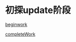 # 初探update阶段

[beginwork](%E5%88%9D%E6%8E%A2update%E9%98%B6%E6%AE%B5%2085bfe9586b0944c7aa368f28b7df031e/beginwork%20a0e2de7cd999451f873efb3d98aa7025.md)

[completeWork](%E5%88%9D%E6%8E%A2update%E9%98%B6%E6%AE%B5%2085bfe9586b0944c7aa368f28b7df031e/completeWork%2054f3fcfa0e80480d8dcd6b26a316d6ec.md)